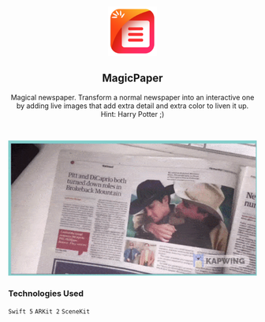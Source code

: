 <!-- PROJECT LOGO -->
<br />
<p align="center">
   <img src="ScreenShot/logo.png" alt="Logo" width="100" height="100">
  <h2 align="center">MagicPaper</h2>
</p>
<p align="center">
Magical newspaper.
Transform a normal newspaper into an interactive one by adding live images that add extra detail and extra color to liven it up.
Hint: Harry Potter ;)
</p>
<br>

![port-git](ScreenShot/ScreenShot.gif)

### Technologies Used

`Swift 5`  `ARKit 2`  `SceneKit`

